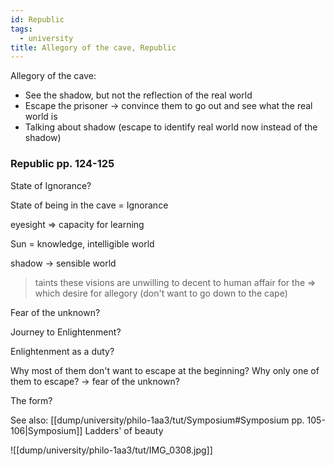 ```yaml
---
id: Republic
tags:
  - university
title: Allegory of the cave, Republic
---
```

Allegory of the cave:
- See the shadow, but not the reflection of the real world
- Escape the prisoner -> convince them to go out and see what the real world is
- Talking about shadow (escape to identify real world now instead of the shadow)

### Republic pp. 124-125

State of Ignorance?

State of being in the cave = Ignorance

eyesight => capacity for learning

Sun = knowledge, intelligible world

shadow -> sensible world

> taints these visions are unwilling to decent to human affair for the => which desire for allegory (don't want to go down to the cape)


Fear of the unknown?

Journey to Enlightenment?

Enlightenment as a duty?

Why most of them don't want to escape at the beginning?
Why only one of them to escape? -> fear of the unknown?

The form?

See also: [[dump/university/philo-1aa3/tut/Symposium#Symposium pp. 105-106|Symposium]] Ladders' of beauty

![[dump/university/philo-1aa3/tut/IMG_0308.jpg]]